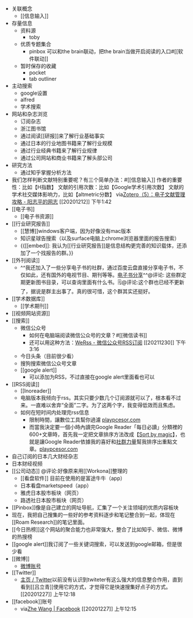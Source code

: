 - 关联概念
    - [[信息输入]]
- 存量信息
    - 资料源
        - toby
    - 优质专题集合
        - pinbox 可以和the brain联动，把the brain当做开启阅读的入口#[[软件联动]]
    - 暂时保存的收藏
        - pocket
        - tab outliner
- 主动搜索
    - google设置
    - alfred
    - 学术搜索
- 网站和杂志浏览
    - 订阅杂志
    - 浙江图书馆
    - 通过阅读[[研报]]来了解行业基础事实
    - 通过日本的行业地图书籍来了解行业规模
    - 通过行业经典书籍来了解行业规律
    - 通过公司网站和商业书籍来了解头部公司
- 研究方法
    - 通过知乎掌握分析方法
- 我们怎样判断文献特别重要呢？有三个简单办法：#[[信息输入]]
  作者的重要性：比如【H指数】
  文献的引用次数：比如【Google学术引用次数】
  文献的学术社交媒体影响力，比如【altmetric分数】
  via[Zotero（5）：电子文献管理攻略 - 阳志平的网志](https://www.yangzhiping.com/tech/zotero5.html)
  [[20201212]] 下午1:42
- [[电子书]]
    - [[电子书资源]]
- [[行业研究报告]]
    - [[慧博]]windows客户端，因为好像没有mac版本
    - 知识星球告搜索（以及surface电脑上chrome浏览器里面的报告搜索）
    - {{[[embed]]: 我认为[[行业研究报告]]是信息结构更完善的知识载体，还添加了一个找报告的群。}}
- [[外刊阅读]]
    - ^^我还加入了一些分享电子书的社群，通过百度云盘直接分享电子书，不仅如此，还有国外的电视节目、期刊等等。[电子书分享](https://pan.baidu.com/mbox/homepage#share/type=session)^^@评论: 这些群定期更新图书目录，可以查询里面有什么书。🗒@评论:这个群也已经不更新了，据说是群主出事了。真的很可惜，这个群其实还挺好。
- [[学术数据库]]
    - [[学术期刊]]
- [[视频网站资源]]
- [[搜索]]
    - 微信公众号
        - 如何在电脑端阅读微信公众号的文章？#[[微信读书]] 
        - 还可以用这种方法：[WeRss - 微信公众号RSS订阅](https://werss.app/) [[20211230]] 下午3:16
    - 今日头条（目前很少看）
    - 搜狗搜索微信公众号文章
    - [[google alert]]
        - 可以添加为RSS，不过直接在google alert里面看也可以
- [[RSS阅读]]
    - [[Inoreader]]
    - 电脑版本我倾向于rss。其实只要少数几个订阅源就可以了，根本看不过来。一直难以舍弃“全面”二字。为了这两个字，我变得低效而且焦虑。
    - 如何在短时间内处理完rss信息
        - 限制時間，讓數位工具幫你過濾 [playpcesor.com](http://www.playpcesor.com/2011/10/61000-google-reader.html)
        - 而當我決定要一個小時內讀完Google Reader「每日必讀」分類裡的600+文章時，首先我一定把文章排序方法改成【[Sort by magic](http://playpcesor.blogspot.com/2007/03/google-reader.html)】，也就是讓Google Reader依據我的喜好和[社群力量](http://playpcesor.blogspot.com/2011/06/google_29.html)幫我排序出重點文章。[playpcesor.com](http://www.playpcesor.com/2011/10/61000-google-reader.html)
- 自己订阅的日本几大财经杂志
- 日本财经视频
- [[公司动态]] @评论:好像原来用[[Workona]]整理的
    - [[看盘软件]] 目前在使用的是富途牛牛（app）
    - 日本看盘marketspeed（app）
    - 雅虎日本股市板块（网页）
    - 路透社日本股市板块（网页）
- [[Pinbox]]像是自己建立的网址导航，汇集了一个关注领域的优质内容板块
- 现在，我把自己搜集的一些好的参考资料逐步和笔记整合到一起，体现在[[Roam Research]]的笔记里面。
- [[今日热榜]]这个网站的聚合能力也非常强大，整合了比如知乎、微信、微博的热搜榜
- [[google alert]]我订阅了一些关键词搜索，可以发送到google邮箱，但是很少看
- [[微博]]
    - [微博账号](https://weibo.com/u/5308236728/home?wvr=5)
- [[Twitter]]
    - [主页 / Twitter](https://twitter.com/home)以前没有认识到twiteter有这么强大的信息整合作用，直到看到[[吕立青]]使用它的方式，才觉得它是快速搜集好点子的方式。
      [[20201227]] 上午12:18
- [[facebook]]账号
    - via[Zhe Wang | Facebook](https://www.facebook.com/profile.php?id=100056998240755)
      [[20201227]] 上午12:15
